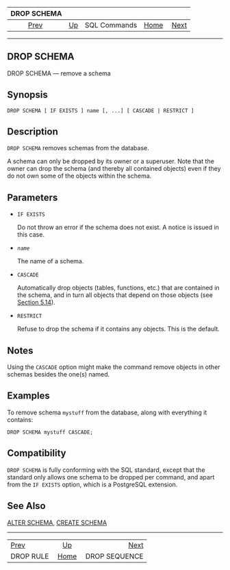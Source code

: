 <!--?xml version="1.0" encoding="UTF-8" standalone="no"?-->

|               DROP SCHEMA              |                                        |              |                                                       |                                                |
| :------------------------------------: | :------------------------------------- | :----------: | ----------------------------------------------------: | ---------------------------------------------: |
| [Prev](sql-droprule.html "DROP RULE")  | [Up](sql-commands.html "SQL Commands") | SQL Commands | [Home](index.html "PostgreSQL 17devel Documentation") |  [Next](sql-dropsequence.html "DROP SEQUENCE") |

***

## DROP SCHEMA

DROP SCHEMA — remove a schema

## Synopsis

    DROP SCHEMA [ IF EXISTS ] name [, ...] [ CASCADE | RESTRICT ]

## Description

`DROP SCHEMA` removes schemas from the database.

A schema can only be dropped by its owner or a superuser. Note that the owner can drop the schema (and thereby all contained objects) even if they do not own some of the objects within the schema.

## Parameters

* `IF EXISTS`

    Do not throw an error if the schema does not exist. A notice is issued in this case.

* *`name`*

    The name of a schema.

* `CASCADE`

    Automatically drop objects (tables, functions, etc.) that are contained in the schema, and in turn all objects that depend on those objects (see [Section 5.14](ddl-depend.html "5.14. Dependency Tracking")).

* `RESTRICT`

    Refuse to drop the schema if it contains any objects. This is the default.

## Notes

Using the `CASCADE` option might make the command remove objects in other schemas besides the one(s) named.

## Examples

To remove schema `mystuff` from the database, along with everything it contains:

    DROP SCHEMA mystuff CASCADE;

## Compatibility

`DROP SCHEMA` is fully conforming with the SQL standard, except that the standard only allows one schema to be dropped per command, and apart from the `IF EXISTS` option, which is a PostgreSQL extension.

## See Also

[ALTER SCHEMA](sql-alterschema.html "ALTER SCHEMA"), [CREATE SCHEMA](sql-createschema.html "CREATE SCHEMA")

***

|                                        |                                                       |                                                |
| :------------------------------------- | :---------------------------------------------------: | ---------------------------------------------: |
| [Prev](sql-droprule.html "DROP RULE")  |         [Up](sql-commands.html "SQL Commands")        |  [Next](sql-dropsequence.html "DROP SEQUENCE") |
| DROP RULE                              | [Home](index.html "PostgreSQL 17devel Documentation") |                                  DROP SEQUENCE |
